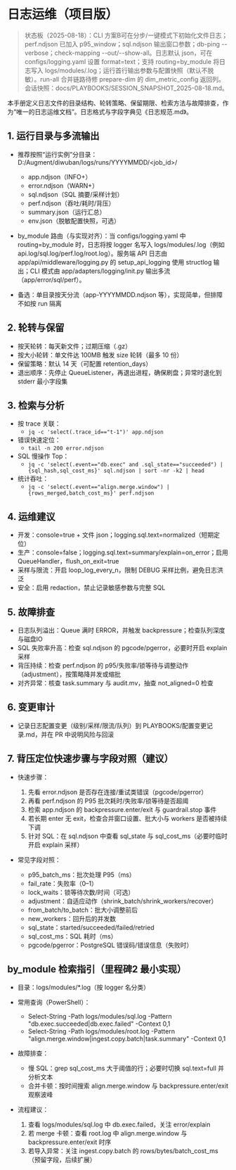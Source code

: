 # 日志运维（项目版）

> 状态板（2025-08-18）：CLI 方案B可在分步/一键模式下初始化文件日志；perf.ndjson 已加入 p95_window；sql.ndjson 输出窗口参数；db-ping --verbose；check-mapping --out/--show-all。日志默认 json，可在 configs/logging.yaml 设置 format=text；支持 routing=by_module 将日志写入 logs/modules/<module>.log；运行首行输出参数与配置快照（默认不脱敏）。run-all 合并链路待修 prepare-dim 的 dim_metric_config 返回列。会话快照：docs/PLAYBOOKS/SESSION_SNAPSHOT_2025-08-18.md。

本手册定义日志文件的目录结构、轮转策略、保留期限、检索方法与故障排查，作为“唯一的日志运维文档”。日志格式与字段字典见《日志规范.md》。

## 1. 运行目录与多流输出

- 推荐按照“运行实例”分目录：D:/Augment/diwuban/logs/runs/YYYYMMDD/\<job_id>/

  - app.ndjson（INFO+）
  - error.ndjson（WARN+）
  - sql.ndjson（SQL 摘要/采样计划）
  - perf.ndjson（吞吐/耗时/背压）
  - summary.json（运行汇总）
  - env.json（脱敏配置快照，可选）

- by_module 路由（与实现对齐）：当 configs/logging.yaml 中 routing=by_module 时，日志将按 logger 名写入 logs/modules/<module>.log（例如 api.log/sql.log/perf.log/root.log）。服务端 API 日志由 app/api/middleware/logging.py 的 setup_api_logging 使用 structlog 输出；CLI 模式由 app/adapters/logging/init.py 输出多流（app/error/sql/perf）。

- 备选：单目录按天分流（app-YYYYMMDD.ndjson 等），实现简单，但排障不如按 run 隔离

## 2. 轮转与保留

- 按天轮转：每天新文件；过期压缩（.gz）
- 按大小轮转：单文件达 100MB 触发 size 轮转（最多 10 份）
- 保留策略：默认 14 天（可配置 retention_days）
- 退出顺序：先停止 QueueListener，再退出进程，确保刷盘；异常时退化到 stderr 最小字段集

## 3. 检索与分析

- 按 trace 关联：
  - `jq -c 'select(.trace_id=="t-1")' app.ndjson`
- 错误快速定位：
  - `tail -n 200 error.ndjson`
- SQL 慢操作 Top：
  - `jq -c 'select(.event=="db.exec" and .sql_state=="succeeded") | {sql_hash,sql_cost_ms}' sql.ndjson | sort -nr -k2 | head`
- 统计吞吐：
  - `jq -c 'select(.event=="align.merge.window") | {rows_merged,batch_cost_ms}' perf.ndjson`

## 4. 运维建议

- 开发：console=true + 文件 json；logging.sql.text=normalized（短期定位）
- 生产：console=false；logging.sql.text=summary/explain=on_error；启用 QueueHandler，flush_on_exit=true
- 采样与限流：开启 loop_log_every_n，限制 DEBUG 采样比例，避免日志洪泛
- 安全：启用 redaction，禁止记录敏感参数与完整 SQL

## 5. 故障排查

- 日志队列溢出：Queue 满时 ERROR，并触发 backpressure；检查队列深度与磁盘IO
- SQL 失败率升高：检查 sql.ndjson 的 pgcode/pgerror，必要时开启 explain 采样
- 背压持续：检查 perf.ndjson 的 p95/失败率/锁等待与调整动作（adjustment），按策略降并发或缩批
- 对齐异常：核查 task.summary 与 audit.mv，抽查 not_aligned=0 检查

## 6. 变更审计

- 记录日志配置变更（级别/采样/限流/队列）到 PLAYBOOKS/配置变更记录.md，并在 PR 中说明风险与回滚

## 7. 背压定位快速步骤与字段对照（建议）

- 快速步骤：

  1. 先看 error.ndjson 是否存在连接/重试类错误（pgcode/pgerror）
  1. 再看 perf.ndjson 的 P95 批次耗时/失败率/锁等待是否超阈
  1. 检索 app.ndjson 的 backpressure.enter/exit 与 guardrail.stop 事件
  1. 若长期 enter 无 exit，检查合并窗口设置、批大小与 workers 是否被持续下调
  1. 针对 SQL：在 sql.ndjson 中查看 sql_state 与 sql_cost_ms（必要时临时开启 explain 采样）

- 常见字段对照：

  - p95_batch_ms：批次处理 P95（ms）
  - fail_rate：失败率（0–1）
  - lock_waits：锁等待次数/时间（可选）
  - adjustment：自适应动作（shrink_batch/shrink_workers/recover）
  - from_batch/to_batch：批大小调整前后
  - new_workers：回升后的并发数
  - sql_state：started/succeeded/failed/retried
  - sql_cost_ms：SQL 耗时（ms）
  - pgcode/pgerror：PostgreSQL 错误码/错误信息（失败时）

## by_module 检索指引（里程碑2 最小实现）

- 目录：logs/modules/\*.log（按 logger 名分类）

- 常用查询（PowerShell）：

  - Select-String -Path logs/modules/sql.log -Pattern "db.exec.succeeded|db.exec.failed" -Context 0,1
  - Select-String -Path logs/modules/root.log -Pattern "align.merge.window|ingest.copy.batch|task.summary" -Context 0,1

- 故障排查：

  - 慢 SQL：grep sql_cost_ms 大于阈值的行；必要时切换 sql.text=full 并分析文本
  - 合并卡顿：按时间搜索 align.merge.window 与 backpressure.enter/exit 观察波峰

- 流程建议：

  1. 查看 logs/modules/sql.log 中 db.exec.failed，关注 error/explain
  1. 若 merge 卡顿：查看 root.log 中 align.merge.window 与 backpressure.enter/exit 时序
  1. 若导入异常：关注 ingest.copy.batch 的 rows/bytes/batch_cost_ms（预留字段，后续扩展）
